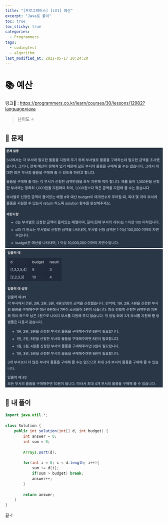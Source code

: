 ```yaml
---
title: "[프로그래머스] [LV1] 예산"
excerpt: "Java로 풀이"
toc: true
toc_sticky: true
categories:
  - Programmers
tags:
  - codingtest
  - algorithm
last_modified_at: 2021-05-17 20:24:20
---
```


# 📚 예산
  
링크📎 : <https://programmers.co.kr/learn/courses/30/lessons/12982?language=java>  

>난이도 ⭐️
  
## 📖 문제  
  
![이미지](/assets/images/Programmers/Lv1/24-1.png)
![이미지](/assets/images/Programmers/Lv1/24-2.png)
  
## 📝 내 풀이  
  
```java  
import java.util.*;

class Solution {
    public int solution(int[] d, int budget) {
        int answer = 0;
        int sum = 0;
        
        Arrays.sort(d);
        
        for(int i = 0; i < d.length; i++){
            sum += d[i];
            if(sum > budget) break;
            answer++;
        }
        
        return answer;
    }
}
```  
  
끝-!
